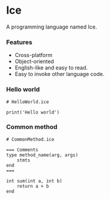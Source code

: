 # Ice
A programming language named Ice.

### Features
* Cross-platform
* Object-oriented
* English-like and easy to read.
* Easy to invoke other language code.

### Hello world
```ice
# HelloWorld.ice

print('Hello world')
```

### Common method
```ice
# CommonMethod.ice

=== Comments
type method_name(arg, args)
    stmts
end
===

int sum(int a, int b)
    return a + b
end
```
